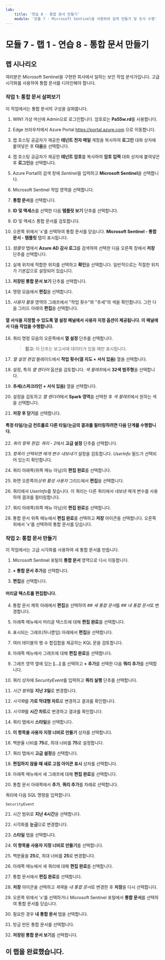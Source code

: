 ```yaml
---
lab:
    title: '연습 8 - 통합 문서 만들기'
    module: '모듈 7 - Microsoft Sentinel을 사용하여 검색 만들기 및 조사 수행'
---
```


# 모듈 7 - 랩 1 - 연습 8 - 통합 문서 만들기

## 랩 시나리오

여러분은 Microsoft Sentinel을 구현한 회사에서 일하는 보안 작업 분석가입니다. 고급 시각화를 사용하여 통합 문서를 디자인해야 합니다.


### 작업 1: 통합 문서 살펴보기

이 작업에서는 통합 문서의 구성을 살펴봅니다.

1. WIN1 가상 머신에 Admin으로 로그인합니다. 암호로는 **Pa55w.rd**를 사용합니다.  

2. Edge 브라우저에서 Azure Portal https://portal.azure.com 으로 이동합니다.

3. 랩 호스팅 공급자가 제공한 **테넌트 전자 메일** 계정을 복사하여 **로그인** 대화 상자에 붙여넣은 후 **다음**을 선택합니다.

4. 랩 호스팅 공급자가 제공한 **테넌트 암호**를 복사하여 **암호 입력** 대화 상자에 붙여넣은 후 **로그인**을 선택합니다.

5. Azure Portal의 검색 창에 *Sentinel*을 입력하고 **Microsoft Sentinel**을 선택합니다.

6. Microsoft Sentinel 작업 영역을 선택합니다.

7. **통합 문서**를 선택합니다.

8. **ID 및 액세스**를 선택한 다음 **템플릿 보기** 단추를 선택합니다.

9. ID 및 액세스 통합 문서를 검토합니다.

10. 오른쪽 위에서 'x'를 선택하여 통합 문서를 닫습니다. **Microsoft Sentinel - 통합 문서 - 템플릿** 탭이 표시됩니다.

11. *템플릿* 탭에서 **Azure AD 감사 로그**를 검색하여 선택한 다음 오른쪽 창에서 **저장** 단추를 선택합니다. 

12. 실제 위치에 적합한 위치를 선택하고 **확인**을 선택합니다. 일반적으로는 적절한 위치가 기본값으로 설정되어 있습니다.

13. **저장된 통합 문서 보기** 단추를 선택합니다.

14. 명령 모음에서 **편집**을 선택합니다.

15. *사용자 활동* 영역의 그래프에서 "작업 횟수"와 "추세"의 색을 확인합니다. 그런 다음 그리드 아래의 **편집**을 선택합니다.

#### 열 서식을 지정할 수 있도록 열 설정 패널에서 사용자 지정 옵션이 제공됩니다. 이 패널에서 다음 작업을 수행합니다.

16. 쿼리 명령 모음의 오른쪽에서 **열 설정** 단추를 선택합니다.

    >**참고:** 이 단추는 보고서에 데이터가 있을 때만 표시됩니다.

17. *열 설정 편집* 블레이드에서 **작업 횟수(열 지도 + 서식 있음)** 열을 선택합니다.

18. 설정, 특히 *열 렌더러* 옵션을 검토합니다. *색 팔레트*에서 **32색 범주형**을 선택합니다.

19. **추세(스파크라인 + 서식 있음)** 열을 선택합니다.

20. 설정을 검토하고 *열 렌더러*에서 **Spark 영역**을 선택한 후 *색 팔레트*에서 원하는 색을 선택합니다.

21. **저장 후 닫기**를 선택합니다.

#### 특정 타일/눈금 컨트롤로 다른 타일/눈금의 결과를 필터링하려면 다음 단계를 수행합니다.

22. *쿼리 항목 편집: 쿼리 - 2*에서 **고급 설정** 단추를 선택합니다.

23. *항목이 선택되면 매개 변수 내보내기* 설정을 검토합니다. *UserInfo* 필드가 선택되어 있는지 확인합니다.

24. 쿼리 아래쪽(위쪽 메뉴 아님)의 **편집 완료**를 선택합니다.

25. 화면 오른쪽의*상위 활성 사용자* 그리드에서 **편집**을 선택합니다.  

26. 쿼리에서 *UserInfo*를 찾습니다. 이 쿼리는 다른 쿼리에서 내보낸 매개 변수를 사용하여 결과를 필터링합니다.

27. 쿼리 아래쪽(위쪽 메뉴 아님)의 **편집 완료**를 선택합니다.

28. 통합 문서 위쪽 메뉴에서 **편집 완료**를 선택하고 **저장** 아이콘을 선택합니다. 오른쪽 위에서 'x'를 선택하여 통합 문서를 닫습니다.


### 작업 2: 통합 문서 만들기

이 작업에서는 고급 시각화를 사용하여 새 통합 문서를 만듭니다.

1. Microsoft Sentinel 포털의 **통합 문서** 영역으로 다시 이동합니다.

2. **+ 통합 문서 추가**를 선택합니다.

3. **편집**을 선택합니다.

#### 머리글 텍스트를 편집합니다.

4. 통합 문서 제목 아래에서 **편집**을 선택하여 *## 새 통합 문서*를 *## 내 통합 문서*로 변경합니다.

5. 아래쪽 메뉴에서 머리글 텍스트에 대해 **편집 완료**를 선택합니다.

6. 표시되는 그래프(하나뿐임) 아래에서 **편집**을 선택합니다.

7. 여러 테이블의 행 수 합집합을 제공하는 KQL 문을 검토합니다.

8. 아래쪽 메뉴에서 그래프에 대해 **편집 완료**를 선택합니다.

9. 그래프 영역 옆에 있는 **[...]** 를 선택하고 **+ 추가**를 선택한 다음 **쿼리 추가**를 선택합니다.

10. 쿼리 상자에 *SecurityEvent*를 입력하고 **쿼리 실행** 단추를 선택합니다.

11. *시간 범위*를 **지난 3일**로 변경합니다.

12. *시각화*를 **가로 막대형 차트**로 변경하고 결과를 확인합니다.

13. *시각화*를 **시간 차트**로 변경하고 결과를 확인합니다.

14. 쿼리 탭에서 **스타일**을 선택합니다.

15. **이 항목을 사용자 지정 너비로 만들기** 상자를 선택합니다.

16. 백분율 너비를 **75**로, 최대 너비를 **75**로 설정합니다.

17. 쿼리 탭에서 **고급 설정**을 선택합니다.

18. **편집하지 않을 때 새로 고침 아이콘 표시** 상자를 선택합니다. 

19. 아래쪽 메뉴에서 새 그래프에 대해 **편집 완료**를 선택합니다.

20. 통합 문서 아래쪽에서 **추가**, **쿼리 추가**를 차례로 선택합니다.

쿼리에 다음 SQL 명령을 입력합니다.

```KQL
SecurityEvent
```

21. 시간 범위로 **지난 4시간**을 선택합니다.

22. 시각화를 **눈금**으로 변경합니다.

23. **스타일** 탭을 선택합니다.

24. **이 항목을 사용자 지정 너비로 만들기**를 선택합니다.

25. 백분율을 **25**로, 최대 너비를 **25**로 변경합니다. 

26. 아래쪽 메뉴에서 새 쿼리에 대해 **편집 완료**를 선택합니다.

27. 통합 문서에서 **편집 완료**를 선택합니다.

28. **저장** 아이콘을 선택하고 *제목*을 *내 통합 문서*로 변경한 후 **저장**을 다시 선택합니다.

29. 오른쪽 위에서 'x'를 선택하거나 Microsoft Sentinel 포털에서 **통합 문서**를 선택하여 통합 문서를 닫습니다.

30. 필요한 경우 **내 통합 문서** 탭을 선택합니다.

31. 방금 만든 통합 문서를 선택합니다.

32. **저장된 통합 문서 보기**를 선택합니다.

## 이 랩을 완료했습니다.
